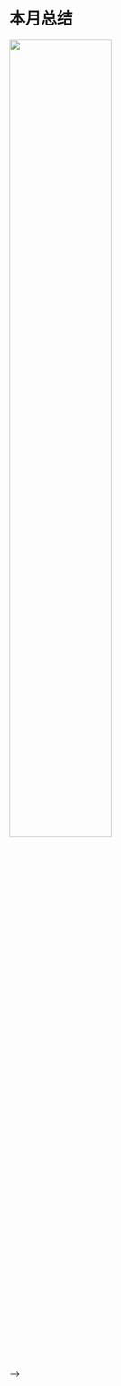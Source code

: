 # 本月总结



<img src="/images/January/2021/december/20211215.jpg" style="width: 60%; display: block; margin: 0 ;"> -->



